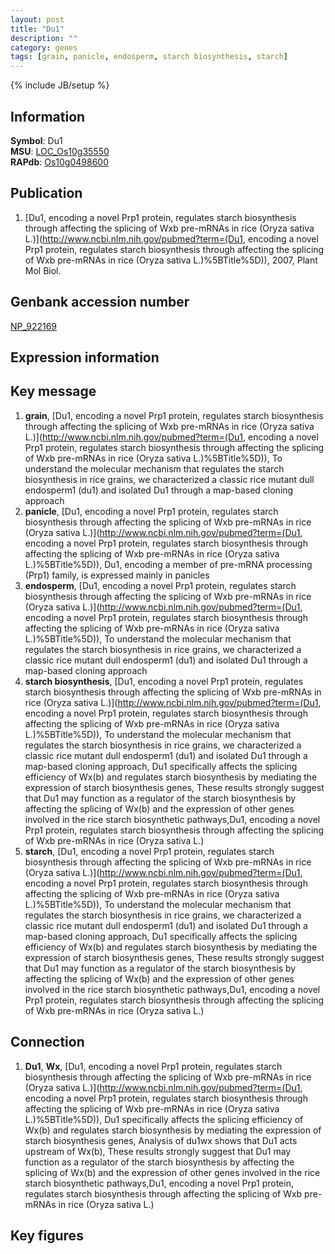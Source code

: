 ```yaml
---
layout: post
title: "Du1"
description: ""
category: genes
tags: [grain, panicle, endosperm, starch biosynthesis, starch]
---
```

{% include JB/setup %}

## Information
__Symbol__: Du1  
__MSU__: [LOC_Os10g35550](http://rice.plantbiology.msu.edu/cgi-bin/ORF_infopage.cgi?orf=LOC_Os10g35550)  
__RAPdb__: [Os10g0498600](http://rapdb.dna.affrc.go.jp/viewer/gbrowse_details/irgsp1?name=Os10g0498600)  

## Publication
1. [Du1, encoding a novel Prp1 protein, regulates starch biosynthesis through affecting the splicing of Wxb pre-mRNAs in rice (Oryza sativa L.)](http://www.ncbi.nlm.nih.gov/pubmed?term=(Du1, encoding a novel Prp1 protein, regulates starch biosynthesis through affecting the splicing of Wxb pre-mRNAs in rice (Oryza sativa L.)%5BTitle%5D)), 2007, Plant Mol Biol.

## Genbank accession number
[NP_922169](http://www.ncbi.nlm.nih.gov/nuccore/NP_922169)

## Expression information

## Key message
1. __grain__, [Du1, encoding a novel Prp1 protein, regulates starch biosynthesis through affecting the splicing of Wxb pre-mRNAs in rice (Oryza sativa L.)](http://www.ncbi.nlm.nih.gov/pubmed?term=(Du1, encoding a novel Prp1 protein, regulates starch biosynthesis through affecting the splicing of Wxb pre-mRNAs in rice (Oryza sativa L.)%5BTitle%5D)),  To understand the molecular mechanism that regulates the starch biosynthesis in rice grains, we characterized a classic rice mutant dull endosperm1 (du1) and isolated Du1 through a map-based cloning approach
2. __panicle__, [Du1, encoding a novel Prp1 protein, regulates starch biosynthesis through affecting the splicing of Wxb pre-mRNAs in rice (Oryza sativa L.)](http://www.ncbi.nlm.nih.gov/pubmed?term=(Du1, encoding a novel Prp1 protein, regulates starch biosynthesis through affecting the splicing of Wxb pre-mRNAs in rice (Oryza sativa L.)%5BTitle%5D)),  Du1, encoding a member of pre-mRNA processing (Prp1) family, is expressed mainly in panicles
3. __endosperm__, [Du1, encoding a novel Prp1 protein, regulates starch biosynthesis through affecting the splicing of Wxb pre-mRNAs in rice (Oryza sativa L.)](http://www.ncbi.nlm.nih.gov/pubmed?term=(Du1, encoding a novel Prp1 protein, regulates starch biosynthesis through affecting the splicing of Wxb pre-mRNAs in rice (Oryza sativa L.)%5BTitle%5D)),  To understand the molecular mechanism that regulates the starch biosynthesis in rice grains, we characterized a classic rice mutant dull endosperm1 (du1) and isolated Du1 through a map-based cloning approach
4. __starch biosynthesis__, [Du1, encoding a novel Prp1 protein, regulates starch biosynthesis through affecting the splicing of Wxb pre-mRNAs in rice (Oryza sativa L.)](http://www.ncbi.nlm.nih.gov/pubmed?term=(Du1, encoding a novel Prp1 protein, regulates starch biosynthesis through affecting the splicing of Wxb pre-mRNAs in rice (Oryza sativa L.)%5BTitle%5D)),  To understand the molecular mechanism that regulates the starch biosynthesis in rice grains, we characterized a classic rice mutant dull endosperm1 (du1) and isolated Du1 through a map-based cloning approach, Du1 specifically affects the splicing efficiency of Wx(b) and regulates starch biosynthesis by mediating the expression of starch biosynthesis genes, These results strongly suggest that Du1 may function as a regulator of the starch biosynthesis by affecting the splicing of Wx(b) and the expression of other genes involved in the rice starch biosynthetic pathways,Du1, encoding a novel Prp1 protein, regulates starch biosynthesis through affecting the splicing of Wxb pre-mRNAs in rice (Oryza sativa L.)
5. __starch__, [Du1, encoding a novel Prp1 protein, regulates starch biosynthesis through affecting the splicing of Wxb pre-mRNAs in rice (Oryza sativa L.)](http://www.ncbi.nlm.nih.gov/pubmed?term=(Du1, encoding a novel Prp1 protein, regulates starch biosynthesis through affecting the splicing of Wxb pre-mRNAs in rice (Oryza sativa L.)%5BTitle%5D)),  To understand the molecular mechanism that regulates the starch biosynthesis in rice grains, we characterized a classic rice mutant dull endosperm1 (du1) and isolated Du1 through a map-based cloning approach, Du1 specifically affects the splicing efficiency of Wx(b) and regulates starch biosynthesis by mediating the expression of starch biosynthesis genes, These results strongly suggest that Du1 may function as a regulator of the starch biosynthesis by affecting the splicing of Wx(b) and the expression of other genes involved in the rice starch biosynthetic pathways,Du1, encoding a novel Prp1 protein, regulates starch biosynthesis through affecting the splicing of Wxb pre-mRNAs in rice (Oryza sativa L.)

## Connection
1. __Du1__, __Wx__, [Du1, encoding a novel Prp1 protein, regulates starch biosynthesis through affecting the splicing of Wxb pre-mRNAs in rice (Oryza sativa L.)](http://www.ncbi.nlm.nih.gov/pubmed?term=(Du1, encoding a novel Prp1 protein, regulates starch biosynthesis through affecting the splicing of Wxb pre-mRNAs in rice (Oryza sativa L.)%5BTitle%5D)),  Du1 specifically affects the splicing efficiency of Wx(b) and regulates starch biosynthesis by mediating the expression of starch biosynthesis genes, Analysis of du1wx shows that Du1 acts upstream of Wx(b), These results strongly suggest that Du1 may function as a regulator of the starch biosynthesis by affecting the splicing of Wx(b) and the expression of other genes involved in the rice starch biosynthetic pathways,Du1, encoding a novel Prp1 protein, regulates starch biosynthesis through affecting the splicing of Wxb pre-mRNAs in rice (Oryza sativa L.)

## Key figures


